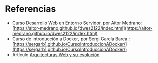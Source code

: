 # Referencias

- Curso Desarrollo Web en Entorno Servidor, por Aitor Medrano:  [https://aitor-medrano.github.io/dwes2122/index.html](https://aitor-medrano.github.io/dwes2122/index.html)
- Curso de introducción a Docker, por Sergi García Barea : [https://sergarb1.github.io/CursoIntroduccionADocker/](https://sergarb1.github.io/CursoIntroduccionADocker/)
- Artículo [Arquitecturas Web y su evolución](https://aitor-medrano.github.io/dwes2122/index.html)

